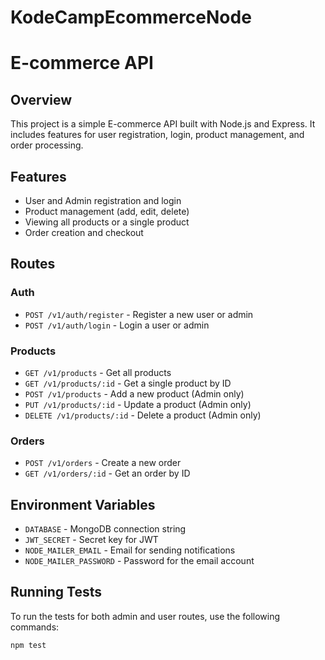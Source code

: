 # KodeCampEcommerceNode
# E-commerce API

## Overview
This project is a simple E-commerce API built with Node.js and Express. It includes features for user registration, login, product management, and order processing.

## Features
- User and Admin registration and login
- Product management (add, edit, delete)
- Viewing all products or a single product
- Order creation and checkout

## Routes
### Auth
- `POST /v1/auth/register` - Register a new user or admin
- `POST /v1/auth/login` - Login a user or admin

### Products
- `GET /v1/products` - Get all products
- `GET /v1/products/:id` - Get a single product by ID
- `POST /v1/products` - Add a new product (Admin only)
- `PUT /v1/products/:id` - Update a product (Admin only)
- `DELETE /v1/products/:id` - Delete a product (Admin only)

### Orders
- `POST /v1/orders` - Create a new order
- `GET /v1/orders/:id` - Get an order by ID

## Environment Variables
- `DATABASE` - MongoDB connection string
- `JWT_SECRET` - Secret key for JWT
- `NODE_MAILER_EMAIL` - Email for sending notifications
- `NODE_MAILER_PASSWORD` - Password for the email account

## Running Tests
To run the tests for both admin and user routes, use the following commands:

```bash
npm test
